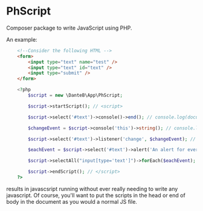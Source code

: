# PhScript
Composer package to write JavaScript using PHP.

An example:
```html
    <!--Consider the following HTML -->
    <form>
        <input type="text" name="test" />
        <input type="text" id="text" />
        <input type="submit" />
    </form>
```
```php
    <?php
        $script = new \DanteB\App\PhScript;

        $script->startScript(); // <script>

        $script->select('#text')->console()->end(); // console.log(document.querySelector('#text'));

        $changeEvent = $script->console('this')->string(); // console.log(document.querySelector(this)) <- but saved as a PHP string

        $script->select('#text')->listener('change', $changeEvent); // document.querySelector('#text').addEventListener('change', console.log(document.querySelector(this)));

        $eachEvent = $script->select('#text')->alert('An alert for every input!')->string(); // alert(document.querySelector('#text')) <- but saved as a PHP string

        $script->selectAll("input[type='text']")->forEach($eachEvent); // document.querySelectorAll("input[type='text']").forEach(function () { alert('An alert for every input!') });

        $script->endScript(); // </script>
    ?>
```

results in javascsript running without ever really needing to write any javascript. Of course, you'll want to put the scripts in the head or end of body in the document as you would a normal JS file.
